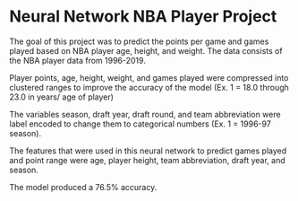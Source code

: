 # Neural Network NBA Player Project
The goal of this project was to predict the points per game and games played based on NBA player age, height, and weight. The data consists of the NBA player data from 1996-2019.

Player points, age, height, weight, and games played were compressed into clustered ranges to improve the accuracy of the model (Ex. 1 = 18.0 through 23.0 in years/ age of player)

The variables season, draft year, draft round, and team abbreviation were label encoded to change them to categorical numbers (Ex. 1 = 1996-97 season).

The features that were used in this neural network to predict games played and point range were age, player height, team abbreviation, draft year, and season. 

The model produced a 76.5% accuracy. 
